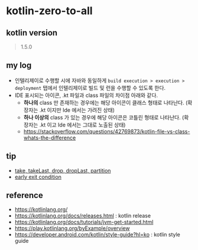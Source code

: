 # kotlin-zero-to-all

## kotlin version
> 1.5.0

## my log
* 인텔리제이로 수행할 시에 자바와 동일하게 `build execution > execution > deployment` 탭에서 인텔리제이로 빌드 및 런을 수행할 수 있도록 한다.
* IDE 표시되는 아이콘, .kt 파일과 class 파일의 차이점 아래와 같다.
    * __하나의__ class 만 존재하는 경우에는 해당 아이콘이 클래스 형태로 나타난다. (확장자는 .kt 이지만 Ide 에서는 가려진 상태)
    * __하나 이상의__ class 가 있는 경우에 해당 아이콘은 코틀린 형태로 나타난다. (확장자는 .kt 이고 Ide 에서는 그대로 노출된 상태)
    * https://stackoverflow.com/questions/42769873/kotlin-file-vs-class-whats-the-difference

## tip
* [take, takeLast, drop, dropLast, partition](./src/test/kotlin/tip/CollectionsTip.kt)
* [early exit condition](./src/test/kotlin/tip/EarlyExitCondition.kt)
    

## reference
* https://kotlinlang.org/
* https://kotlinlang.org/docs/releases.html : kotlin release
* https://kotlinlang.org/docs/tutorials/jvm-get-started.html
* https://play.kotlinlang.org/byExample/overview
* https://developer.android.com/kotlin/style-guide?hl=ko : kotlin style guide
